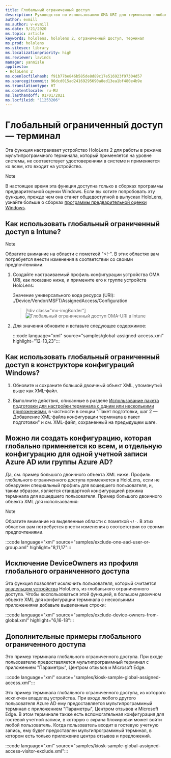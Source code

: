 ```yaml
---
title: Глобальный ограниченный доступ
description: Руководство по использованию OMA-URI для терминалов глобального ограниченного доступа
author: evmill
ms.author: v-evmill
ms.date: 9/21/2020
ms.topic: article
keywords: hololens, hololens 2, ограниченный доступ, терминал
ms.prod: hololens
ms.sitesec: library
ms.localizationpriority: high
ms.reviewer: lavinds
manager: yannisle
appliesto:
- HoloLens 2
ms.openlocfilehash: f91b77be846b585de8d89c17e516923f97304d57
ms.sourcegitcommit: 96dcd015ad24169295690a8ed13ea1bf480e4b9e
ms.translationtype: HT
ms.contentlocale: ru-RU
ms.lasthandoff: 01/01/2021
ms.locfileid: "11253206"
---
```

# Глобальный ограниченный доступ — терминал

Эта функция настраивает устройство HoloLens 2 для работы в режиме мультипрограммного терминала, который применяется на уровне системы, не соответствует удостоверениям в системе и применяется ко всем, кто входит на устройство.

> [!NOTE]
> В настоящее время эта функция доступна только в сборках программы предварительной оценки Windows. Если вы хотите попробовать эту функцию, прежде чем она станет общедоступной в выпусках HoloLens, узнайте больше о сборках [программы предварительной оценки Windows](hololens-insider.md).

## Как использовать глобальный ограниченный доступ в Intune?

> [!NOTE]
> Обратите внимание на области с пометкой "<!-". В этих областях вам потребуется внести изменения в соответствии со своими предпочтениями.

1. Создайте настраиваемый профиль конфигурации устройства OMA URI, как показано ниже, и примените его к группе устройств HoloLens:

    Значение универсального кода ресурса (URI): ./Device/Vendor/MSFT/AssignedAccess/Configuration

    > [!div class="mx-imgBorder"]
    > ![Глобальный ограниченный доступ OMA-URI в Intune](images/global-assigned-access-omauri.png)

2. Для значения обновите и вставьте следующее содержимое:

    :::code language="xml" source="samples/global-assigned-access.xml" highlight="12-13,23":::

## Как использовать глобальный ограниченный доступ в конструкторе конфигураций Windows?

1. Обновите и сохраните большой двоичный объект XML, упомянутый выше как XML-файл. 

2. Выполните действия, описанные в разделе [Использование пакета подготовки для настройки терминала с одним или несколькими приложениями](https://docs.microsoft.com/hololens/hololens-kiosk#use-a-provisioning-package-to-set-up-a-single-app-or-multi-app-kiosk), в частности в секции "Пакет подготовки, шаг 2 — Добавление XML-файла конфигурации терминала в пакет подготовки" и см. XML-файл, сохраненный на предыдущем шаге.

## Можно ли создать конфигурацию, которая глобально применяется ко всем, и отдельную конфигурацию для одной учетной записи Azure AD или группы Azure AD? 

Да, см. пример большого двоичного объекта XML ниже. Профиль глобального ограниченного доступа применяется в HoloLens, если не обнаружен специальный профиль для вошедшего пользователя, и, таким образом, является стандартной конфигурацией режима терминала для вошедшего пользователя.
Пример большого двоичного объекта XML для использования:

> [!NOTE]
> Обратите внимание на выделенные области с пометкой `<!-`. В этих областях вам потребуется внести изменения в соответствии со своими предпочтениями.

 :::code language="xml" source="samples/exclude-one-aad-user-or-group.xml" highlight="8,11,17":::

## Исключение DeviceOwners из профиля глобального ограниченного доступа

Эта функция позволяет исключить пользователя, который считается [владельцем устройства](security-adminless-os.md) HoloLens, из глобального ограниченного доступа. Чтобы воспользоваться этой функцией, в большом двоичном объекте XML для конфигурации терминала с несколькими приложениями добавьте выделенные строки:

 :::code language="xml" source="samples/exclude-device-owners-from-global.xml" highlight="6,16-18":::

## Дополнительные примеры глобального ограниченного доступа

Это пример терминала глобального ограниченного доступа. При входе пользователю предоставляется мультипрограммный терминал с приложением "Параметры", Центром отзывов и Microsoft Edge.

:::code language="xml" source="samples/kiosk-sample-global-assigned-access.xml":::

Это пример терминала глобального ограниченного доступа, из которого исключен владелец устройства. При входе любого другого пользователя Azure AD ему предоставляется мультипрограммный терминал с приложением "Параметры", Центром отзывов и Microsoft Edge. В этом терминале также есть вспомогательная конфигурация для гостевой учетной записи, в которую с экрана блокировки может войти любой пользователь. Когда пользователь входит в гостевую учетную запись, ему будет предоставлен мультипрограммный терминал, в котором есть только приложение центра отзывов и предложений.

:::code language="xml" source="samples/kiosk-sample-global-assigned-access-visitor-exclude.xml":::
